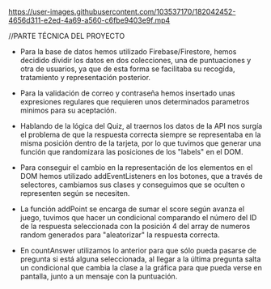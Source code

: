 

https://user-images.githubusercontent.com/103537170/182042452-4656d311-e2ed-4a69-a560-c6fbe9403e9f.mp4



//PARTE TÉCNICA DEL PROYECTO

- Para la base de datos hemos utilizado Firebase/Firestore, hemos decidido dividir los datos en dos colecciones, una de puntuaciones y otra de usuarios, ya que de esta 
forma se facilitaba su recogida, tratamiento y representación posterior.

- Para la validación de correo y contraseña hemos insertado unas expresiones regulares que requieren unos determinados
parametros minimos para su aceptación.

- Hablando de la lógica del Quiz, al traernos los datos de la API nos surgía el problema de que la respuesta correcta
siempre se representaba en la misma posición dentro de la tarjeta, por lo que tuvimos que generar una función que randomizara
las posiciones de los "labels" en el DOM.

- Para conseguir el cambio en la representación de los elementos en el DOM hemos utilizado addEventListeners en los botones, que a través
de selectores, cambiamos sus clases y conseguimos que se oculten o representen según se necesiten.

- La función addPoint se encarga de sumar el score según avanza el juego, tuvimos que hacer un condicional comparando
el número del ID de la respuesta seleccionada con la posición 4 del array de numeros random generados para "aleatorizar"
la respuesta correcta.

- En countAnswer utilizamos lo anterior para que sólo pueda pasarse de pregunta si está alguna seleccionada, al llegar a
la última pregunta salta un condicional que cambia la clase a la gráfica para que pueda verse en pantalla, junto a un mensaje
con la puntuación.
